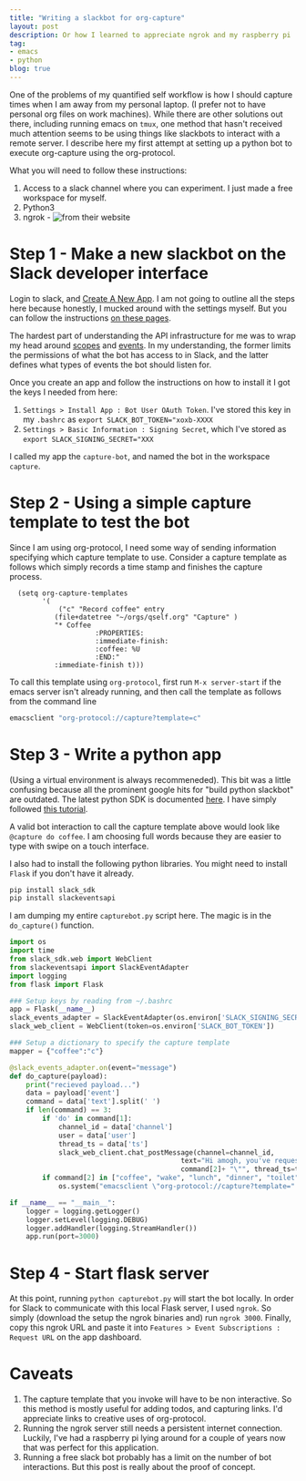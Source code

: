 ```yaml
---
title: "Writing a slackbot for org-capture"
layout: post
description: Or how I learned to appreciate ngrok and my raspberry pi
tag:
- emacs
- python
blog: true
---
```

One of the problems of my quantified self workflow is how I should capture times when I am away from my personal laptop. (I prefer not to have personal org files on work machines). While there are other solutions out there, including running emacs on `tmux`, one method that hasn't received much attention seems to be using things like slackbots to interact with a remote server. I describe here my first attempt at setting up a python bot to execute org-capture using the org-protocol.

What you will need to follow these instructions:
1. Access to a slack channel where you can experiment. I just made a free workspace for myself.
2. Python3
3. ngrok - ![from their website](https://ngrok.com/)

# Step 1 - Make a new slackbot on the Slack developer interface
Login to slack, and [Create A New App](https://api.slack.com/apps). I am not going to outline all the steps here because honestly, I mucked around with the settings myself. But you can follow the instructions [on these pages](https://api.slack.com/start/overview).

The hardest part of understanding the API infrastructure for me was to wrap my head around [scopes](https://api.slack.com/tutorials/understanding-oauth-scopes-bot) and [events](https://api.slack.com/apis/connections/events-api). In my understanding, the former limits the permissions of what the bot has access to in Slack, and the latter defines what types of events the bot should listen for.

Once you create an app and follow the instructions on how to install it I got the keys I needed from here:
1. `Settings > Install App : Bot User OAuth Token`. 
   I've stored this key in my `.bashrc` as `export SLACK_BOT_TOKEN="xoxb-XXXX`
2. `Settings > Basic Information : Signing Secret`, 
   which I've stored as `export SLACK_SIGNING_SECRET="XXX`


I called my app the `capture-bot`, and named the bot in the workspace `capture`.

# Step 2 - Using a simple capture template to test the bot
Since I am using org-protocol, I need some way of sending information specifying which capture template to use. Consider a capture template as follows which simply records a time stamp and finishes the capture process.

```emacs-lisp
  (setq org-capture-templates
        '(
            ("c" "Record coffee" entry
           (file+datetree "~/orgs/qself.org" "Capture" )
           "* Coffee
                     :PROPERTIES:
                     :immediate-finish:
                     :coffee: %U
                     :END:"
           :immediate-finish t)))
```

To call this template using `org-protocol`, first run `M-x server-start` if the emacs server isn't already running, and then call the template as follows from the command line

```bash
emacsclient "org-protocol://capture?template=c"
```

# Step 3 - Write a python app 
(Using a virtual environment is always recommeneded).
This bit was a little confusing because all the prominent google hits for "build python slackbot" are outdated. The latest python SDK is documented [here](https://github.com/slackapi/python-slack-sdk). I have simply followed [this tutorial](https://github.com/slackapi/python-slack-sdk/tree/main/tutorial).

A valid bot interaction to call the capture template above would look like `@capture do coffee`. 
I am choosing full words because they are easier to type with swipe on a touch interface.

I also had to install the following python libraries. You might need to install `Flask` if you don't have it already.
```bash
pip install slack_sdk
pip install slackeventsapi
```

I am dumping my entire `capturebot.py` script here. The magic is in the `do_capture()` function.

```python
import os
import time
from slack_sdk.web import WebClient
from slackeventsapi import SlackEventAdapter
import logging
from flask import Flask

### Setup keys by reading from ~/.bashrc
app = Flask(__name__)
slack_events_adapter = SlackEventAdapter(os.environ['SLACK_SIGNING_SECRET'], "/slack/events", app)
slack_web_client = WebClient(token=os.environ['SLACK_BOT_TOKEN'])

### Setup a dictionary to specify the capture template
mapper = {"coffee":"c"}

@slack_events_adapter.on(event="message")
def do_capture(payload):
    print("recieved payload...")
    data = payload['event']
    command = data['text'].split(' ')
    if len(command) == 3:
        if 'do' in command[1]:
            channel_id = data['channel']
            user = data['user']
            thread_ts = data['ts']
            slack_web_client.chat_postMessage(channel=channel_id,
                                          text="Hi amogh, you've requested command: \"" +\
                                          command[2]+ "\"", thread_ts=thread_ts)
        if command[2] in ["coffee", "wake", "lunch", "dinner", "toilet", "sleep"]:
            os.system("emacsclient \"org-protocol://capture?template=" + mapper[command[2]] + "\"")

if __name__ == "__main__":
    logger = logging.getLogger()
    logger.setLevel(logging.DEBUG)
    logger.addHandler(logging.StreamHandler())
    app.run(port=3000)
```
# Step 4 - Start flask server 
At this point, running `python capturebot.py` will start the bot locally. In order for Slack to communicate with this local Flask server, I used `ngrok`. So simply (download the setup the ngrok binaries and) run `ngrok 3000`. Finally, copy this ngrok URL and paste it into `Features > Event Subscriptions : Request URL` on the app dashboard.

# Caveats 
1. The capture template that you invoke will have to be non interactive. So this method is mostly useful for adding todos, and capturing links. I'd appreciate links to creative uses of org-protocol.
2. Running the ngrok server still needs a persistent internet connection. Luckily, I've had a raspberry pi lying around for a couple of years now that was perfect for this application.
3. Running a free slack bot probably has a limit on the number of bot interactions. But this post is really about the proof of concept.
